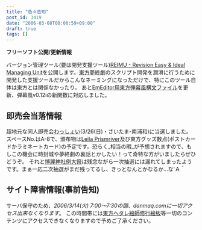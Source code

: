 ```yaml
---
title: "色々告知"
post_id: 3419
date: "2006-03-08T00:00:59+09:00"
draft: true
tags: []
---
```



**フリーソフト公開/更新情報** 

バージョン管理ツール(要は開発支援ツール)[REIMU - Revision Easy & Ideal Managing Unit](https://danmaq.com/reimu-rcs)を公開します。[東方夢終劇](https://danmaq.com/!/thC/)のスクリプト開発を潤滑に行うために開発した支援ツールだからこんなネーミングになっただけで、特にこのツール自体は東方とは関係なかったり。 あと[EmEditor用東方弾幕風構文ファイル](https://danmaq.com/emeditor-danmakufu)を更新、弾幕風v0.12iの新関数に対応しました。

## 即売会当落情報

超地元な同人即売会[わっしょい](http://www.h4.dion.ne.jp/%7Ewashoi/)(3/26(日)・さいたま-南浦和)に当選しました。スペースNo.はA-8で、頒布物は[Leila Prismriver](https://danmaq.com/!/leila/)及び東方グッズ数点(ポストカードかラミネートカード)の予定です。恐らく_相当の暇_が予想されますので、もしこの機会に時封城や夢終劇の裏話とかしたい！って奇特な方がいましたらぜひどうぞ。 それと[博麗神社例大祭](http://www.reitaisai.com/)は残念ながら一次抽選には漏れてしまったようです。まぁ一応二次抽選がまだ残ってるし、きっとなんとかなるか…な'Ａ｀

## サイト障害情報(事前告知)

サーバ保守のため、_2006/3/14(火) 7:00～7:30の間、danmaq.comに一切アクセス出来なくなります_。 この時間帯には[東方ヘタレ絵師修行絵板](https://danmaq.com/feedback/thpbbs/)等一切のコンテンツにアクセスできなくなりますので予めご了承ください。
